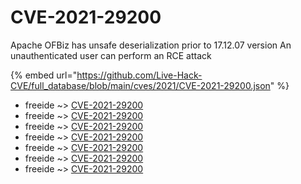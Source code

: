 # CVE-2021-29200

Apache OFBiz has unsafe deserialization prior to 17.12.07 version An unauthenticated user can perform an RCE attack

{% embed url="https://github.com/Live-Hack-CVE/full_database/blob/main/cves/2021/CVE-2021-29200.json" %}


* freeide ~> [CVE-2021-29200](https://www.alice-snow.ru/2021/database/cve-2021-29200/cve-2021-29200-freeide)
* freeide ~> [CVE-2021-29200](https://www.alice-snow.ru/2021/database/cve-2021-29200/cve-2021-29200-freeide)
* freeide ~> [CVE-2021-29200](https://www.alice-snow.ru/2021/database/cve-2021-29200/cve-2021-29200-freeide)
* freeide ~> [CVE-2021-29200](https://www.alice-snow.ru/2021/database/cve-2021-29200/cve-2021-29200-freeide)
* freeide ~> [CVE-2021-29200](https://www.alice-snow.ru/2021/database/cve-2021-29200/cve-2021-29200-freeide)
* freeide ~> [CVE-2021-29200](https://www.alice-snow.ru/2021/database/cve-2021-29200/cve-2021-29200-freeide)
* freeide ~> [CVE-2021-29200](https://www.alice-snow.ru/2021/database/cve-2021-29200/cve-2021-29200-freeide)